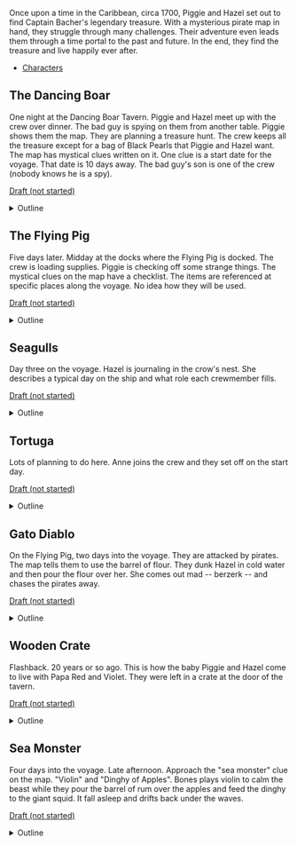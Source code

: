 Once upon a time in the Caribbean, circa 1700, Piggie and Hazel set out to find Captain Bacher's legendary treasure. 
With a mysterious pirate map in hand, they struggle through many challenges. Their adventure even leads them through a time 
portal to the past and future. In the end, they find the treasure and live happily ever after.

  - [Characters](CHARACTERS.md)

## The Dancing Boar

One night at the Dancing Boar Tavern. Piggie and Hazel meet up with the crew over dinner. The bad guy is spying on them from another table. 
Piggie shows them the map. They are planning a treasure hunt. The crew keeps all the treasure except for a bag of
Black Pearls that Piggie and Hazel want. The map has mystical clues written on it. One clue is a start date for the
voyage. That date is 10 days away. The bad guy's son is one of the crew (nobody knows he is a spy).

[Draft (not started)](README.md#the-dancing-boar)
<details><summary>Outline</summary>
The story opens at the Dancing Boar tavern owned by Piggie and Hazel's family. John McCracken (bad guy) enters the tavern and hides at a 
table to spy on the meeting Piggie is having with the new crew.

We meet the prospective crew. Piggie tells them they are going after Bacher's treasure. They have a map that Piggie's dad took from the 
Captain when Piggie's dad escaped his captors. Piggie shows them all the map. It has mysterious clues written on it. It is only half a map. 
The last clue says they'll find the rest of the map.

Piggie and Hazel want only the bag of "Black Pearls" in the chest. The rest of the treasure will be split evenly among the crew. 

There is a date on the map. Nobody understands why. The journey begins in Tortuga in 10 days. Tortuga is three days sailing from their home port.

After the meeting, we learn that John McCracken's son, Paul, is one of the crew. He'll be sending written updates with his parrot, Booty. We see 
Booty deliver a message in the scene. We learn that John intends to rob Piggie of the treasure -- that he was there the night that Red took the map.
</details>

## The Flying Pig

Five days later. Midday at the docks where the Flying Pig is docked. The crew is loading supplies. Piggie is checking off some strange things. The 
mystical clues on the map have a checklist. The items are referenced at specific places along the voyage. No idea how they will be used.

[Draft (not started)](README.md#the-flying-pig)
<details><summary>Outline</summary>
Piggie has a checklist of items that are being loaded on the ship. There are some strange items. Piggie explains to Paul that the map references these 
items at different points, like "use dinghy of apples" and "barrel of flour." The corner of the map has a shopping list. Bones comes aboard with his 
violin, and Piggie checks it off.
</details>

## Seagulls

Day three on the voyage. Hazel is journaling in the crow's nest. She describes a typical day on the ship and what role each crewmember fills.

[Draft (not started)](README.md#seagulls)
<details><summary>Outline</summary>
Hazel is up in the crow's nest journaling on day three. She describes the boat and crew activities below. She describes the duties and that Piggie 
is the cook and prepares wonderful meals at night. Bones plays his violin. 

Hazel describes Piggie's "going to bed" routine.
</details>

## Tortuga

Lots of planning to do here. Anne joins the crew and they set off on the start day.

[Draft (not started)](README.md#seagulls)
<details><summary>Outline</summary>
They rescue their voodoo mystic, Anne. Scene to be determined. Anne joins the crew. They set off at sunrise on the appointed day.
</details>

## Gato Diablo

On the Flying Pig, two days into the voyage. They are attacked by pirates. The map tells them to use the barrel of flour. They dunk Hazel
in cold water and then pour the flour over her. She comes out mad -- berzerk -- and chases the pirates away.

[Draft (not started)](README.md#gato-diablo)
<details><summary>Outline</summary>
They approach the coordinates of the first hints on the map: "barrel of flour" and "Diablo Gato". Pirates attack them. Piggie shows Anne the map. Anne tells them the lore of Diablo Gato. A great, white, devil cat that walks the water and eats everyone in her path.

The crew pours cold water over Hazel and drops her in the flour barrel. When the pirates open the door, they are greeted by a growl from the darkness. Hazel is berzerk with anger and leaps out at them. She is ghostly white from the flour. The pirates shout "Diablo Gato" and flee.

Later that evening, Hazel is cleaning herself and has calmed down. Piggie has made her a special apology dish.
</details>

## Wooden Crate

Flashback. 20 years or so ago. This is how the baby Piggie and Hazel come to live with Papa Red and Violet. They were left in a crate at the door of the tavern.

[Draft (not started)](README.md#gato-diablo)
<details><summary>Outline</summary>
Red and Violet washing dishes. Knock at the door. Nobody there, but crate and Hazel giggles. Note says to love Piggie and Hazel that a
life at sea is no place for them. Red picks up Hazel and reads her heart-necklace. Piggie roots out from under the blanket.
</details>

## Sea Monster

Four days into the voyage. Late afternoon. Approach the "sea monster" clue on the map. "Violin" and "Dinghy of Apples". Bones plays violin
to calm the beast while they pour the barrel of rum over the apples and feed the dinghy to the giant squid. It fall asleep
and drifts back under the waves.

[Draft (not started)](README.md#sea-monster)
<details><summary>Outline</summary>
Our heroes face the giant squid. They have kept the smelly dinghy of apples on the ship. The map has the clues "violin" and "rum" and "dinghy of apples". Anne has lore -- giant squid that appears on full moon nights.

Piggie commands lowering the sails for the evening. The squid attacks.

Bones stands on the side of the ship and plays the violin. The beast calms and listens. Piggie has an idea. He commands them to pour the two barrels of rum over the apples. Then lowers the putrid boat over the side. Bones continues to play, but the squid is attracted to the smelly apples. It gobbles up the boat of apples.

The squid begins to sway drunkenly with the music. It slides back under the water to sleep off the rum.

Piggie commands half-sail and stays up the night to leave the squid behind.
</details>
